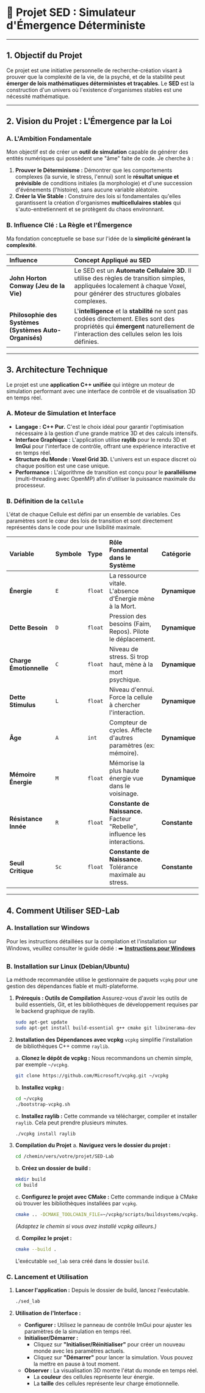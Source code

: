 # 🔬 Projet SED : Simulateur d'Émergence Déterministe

---

## 1. Objectif du Projet

Ce projet est une initiative personnelle de recherche-création visant à prouver que la complexité de la vie, de la psyché, et de la stabilité peut **émerger de lois mathématiques déterministes et traçables**. Le **SED** est la construction d'un univers où l'existence d'organismes stables est une nécessité mathématique.

---

## 2. Vision du Projet : L'Émergence par la Loi

### A. L'Ambition Fondamentale

Mon objectif est de créer un **outil de simulation** capable de générer des entités numériques qui possèdent une "âme" faite de code. Je cherche à :

1.  **Prouver le Déterminisme :** Démontrer que les comportements complexes (la survie, le stress, l'ennui) sont le **résultat unique et prévisible** de conditions initiales (la morphologie) et d'une succession d'événements (l'histoire), sans aucune variable aléatoire.
2.  **Créer la Vie Stable :** Construire des lois si fondamentales qu'elles garantissent la création d'organismes **multicellulaires stables** qui s'auto-entretiennent et se protègent du chaos environnant.

### B. Influence Clé : La Règle et l'Émergence

Ma fondation conceptuelle se base sur l'idée de la **simplicité générant la complexité**.

| Influence | Concept Appliqué au SED |
| :--- | :--- |
| **John Horton Conway (Jeu de la Vie)** | Le SED est un **Automate Cellulaire 3D**. Il utilise des règles de transition simples, appliquées localement à chaque Voxel, pour générer des structures globales complexes. |
| **Philosophie des Systèmes (Systèmes Auto-Organisés)** | L'**intelligence** et la **stabilité** ne sont pas codées directement. Elles sont des propriétés qui **émergent** naturellement de l'interaction des cellules selon les lois définies. |

---

## 3. Architecture Technique

Le projet est une **application C++ unifiée** qui intègre un moteur de simulation performant avec une interface de contrôle et de visualisation 3D en temps réel.

### A. Moteur de Simulation et Interface

*   **Langage :** **C++ Pur.** C'est le choix idéal pour garantir l'optimisation nécessaire à la gestion d'une grande matrice 3D et des calculs intensifs.
*   **Interface Graphique :** L'application utilise **raylib** pour le rendu 3D et **ImGui** pour l'interface de contrôle, offrant une expérience interactive et en temps réel.
*   **Structure du Monde :** **Voxel Grid 3D.** L'univers est un espace discret où chaque position est une case unique.
*   **Performance :** L'algorithme de transition est conçu pour le **parallélisme** (multi-threading avec OpenMP) afin d'utiliser la puissance maximale du processeur.

### B. Définition de la `Cellule`

L'état de chaque Cellule est défini par un ensemble de variables. Ces paramètres sont le cœur des lois de transition et sont directement représentés dans le code pour une lisibilité maximale.

| Variable | Symbole | Type | Rôle Fondamental dans le Système | Catégorie |
| :--- | :--- | :--- | :--- | :--- |
| **Énergie** | `E` | `float` | La ressource vitale. L'absence d'Énergie mène à la Mort. | **Dynamique** |
| **Dette Besoin** | `D` | `float` | Pression des besoins (Faim, Repos). Pilote le déplacement. | **Dynamique** |
| **Charge Émotionnelle** | `C` | `float` | Niveau de stress. Si trop haut, mène à la mort psychique. | **Dynamique** |
| **Dette Stimulus** | `L` | `float` | Niveau d'ennui. Force la cellule à chercher l'interaction. | **Dynamique** |
| **Âge** | `A` | `int` | Compteur de cycles. Affecte d'autres paramètres (ex: mémoire). | **Dynamique** |
| **Mémoire Énergie**| `M` | `float` | Mémorise la plus haute énergie vue dans le voisinage. | **Dynamique** |
| **Résistance Innée** | `R` | `float` | **Constante de Naissance.** Facteur "Rebelle", influence les interactions. | **Constante** |
| **Seuil Critique** | `Sc` | `float` | **Constante de Naissance.** Tolérance maximale au stress. | **Constante** |


---

## 4. Comment Utiliser SED-Lab

### A. Installation sur Windows

Pour les instructions détaillées sur la compilation et l'installation sur Windows, veuillez consulter le guide dédié :
➡️ **[Instructions pour Windows](./INSTRUCTIONS_WINDOWS.md)**

### B. Installation sur Linux (Debian/Ubuntu)

La méthode recommandée utilise le gestionnaire de paquets `vcpkg` pour une gestion des dépendances fiable et multi-plateforme.

1.  **Prérequis : Outils de Compilation**
    Assurez-vous d'avoir les outils de build essentiels, Git, et les bibliothèques de développement requises par le backend graphique de raylib.
    ```bash
    sudo apt-get update
    sudo apt-get install build-essential g++ cmake git libxinerama-dev libxcursor-dev xorg-dev libglu1-mesa-dev pkg-config
    ```

2.  **Installation des Dépendances avec vcpkg**
    `vcpkg` simplifie l'installation de bibliothèques C++ comme `raylib`.

    a. **Clonez le dépôt de vcpkg :**
       Nous recommandons un chemin simple, par exemple `~/vcpkg`.
       ```bash
       git clone https://github.com/Microsoft/vcpkg.git ~/vcpkg
       ```

    b. **Installez vcpkg :**
       ```bash
       cd ~/vcpkg
       ./bootstrap-vcpkg.sh
       ```

    c. **Installez raylib :**
       Cette commande va télécharger, compiler et installer `raylib`. Cela peut prendre plusieurs minutes.
       ```bash
       ./vcpkg install raylib
       ```

3.  **Compilation du Projet**
    a. **Naviguez vers le dossier du projet :**
       ```bash
       cd /chemin/vers/votre/projet/SED-Lab
       ```
    b. **Créez un dossier de build :**
       ```bash
       mkdir build
       cd build
       ```

    c. **Configurez le projet avec CMake :**
       Cette commande indique à CMake où trouver les bibliothèques installées par `vcpkg`.
       ```bash
       cmake .. -DCMAKE_TOOLCHAIN_FILE=~/vcpkg/scripts/buildsystems/vcpkg.cmake
       ```
       *(Adaptez le chemin si vous avez installé vcpkg ailleurs.)*

    d. **Compilez le projet :**
       ```bash
       cmake --build .
       ```
       L'exécutable `sed_lab` sera créé dans le dossier `build`.

### C. Lancement et Utilisation

1.  **Lancer l'application :**
    Depuis le dossier de build, lancez l'exécutable.
    ```bash
    ./sed_lab
    ```

2.  **Utilisation de l'Interface :**
    - **Configurer :** Utilisez le panneau de contrôle ImGui pour ajuster les paramètres de la simulation en temps réel.
    - **Initialiser/Démarrer :**
        - Cliquez sur **"Initialiser/Réinitialiser"** pour créer un nouveau monde avec les paramètres actuels.
        - Cliquez sur **"Démarrer"** pour lancer la simulation. Vous pouvez la mettre en pause à tout moment.
    - **Observer :** La visualisation 3D montre l'état du monde en temps réel.
        - La **couleur** des cellules représente leur énergie.
        - La **taille** des cellules représente leur charge émotionnelle.
